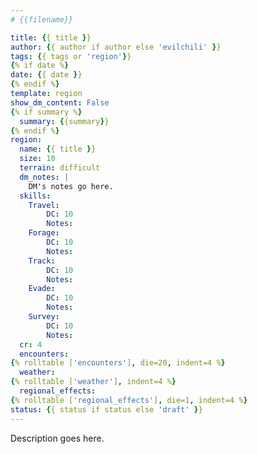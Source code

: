 ```yaml
---
# {{filename}}

title: {{ title }}
author: {{ author if author else 'evilchili' }}
tags: {{ tags or 'region'}}
{% if date %}
date: {{ date }}
{% endif %}
template: region
show_dm_content: False
{% if summary %}
  summary: {{summary}}
{% endif %}
region:
  name: {{ title }}
  size: 10
  terrain: difficult
  dm_notes: |
    DM's notes go here.
  skills:
    Travel:
        DC: 10
        Notes:
    Forage:
        DC: 10
        Notes:
    Track:
        DC: 10
        Notes:
    Evade:
        DC: 10
        Notes:
    Survey:
        DC: 10
        Notes:
  cr: 4
  encounters:
{% rolltable ['encounters'], die=20, indent=4 %}
  weather:
{% rolltable ['weather'], indent=4 %}
  regional_effects:
{% rolltable ['regional_effects'], die=1, indent=4 %}
status: {{ status if status else 'draft' }}
---
```


Description goes here.
